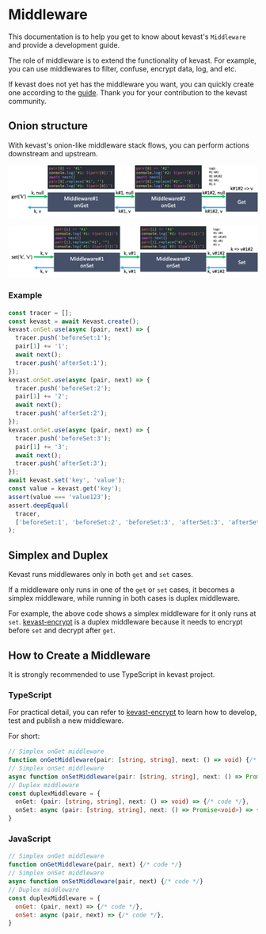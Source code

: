 # Middleware
This documentation is to help you get to know about kevast's `Middleware` and provide a development guide.

The role of middleware is to extend the functionality of kevast. For example, you can use middlewares to filter, confuse, encrypt data, log, and etc.

If kevast does not yet has the middleware you want, you can quickly create one according to the [guide](#how-to-create-a-middleware). Thank you for your contribution to the kevast community.

## Onion structure
With kevast's onion-like middleware stack flows, you can perform actions downstream and upstream.

![middleware onget](./assets/middleware_onget.png)

![middleware onset](./assets/middleware_onset.png)

### Example
```javascript
const tracer = [];
const kevast = await Kevast.create();
kevast.onSet.use(async (pair, next) => {
  tracer.push('beforeSet:1');
  pair[1] += '1';
  await next();
  tracer.push('afterSet:1');
});
kevast.onSet.use(async (pair, next) => {
  tracer.push('beforeSet:2');
  pair[1] += '2';
  await next();
  tracer.push('afterSet:2');
});
kevast.onSet.use(async (pair, next) => {
  tracer.push('beforeSet:3');
  pair[1] += '3';
  await next();
  tracer.push('afterSet:3');
});
await kevast.set('key', 'value');
const value = kevast.get('key');
assert(value === 'value123');
assert.deepEqual(
  tracer,
  ['beforeSet:1', 'beforeSet:2', 'beforeSet:3', 'afterSet:3', 'afterSet:2', 'afterSet:1']
);
```

## Simplex and Duplex
Kevast runs middlewares only in both `get` and `set` cases.

If a middleware only runs in one of the `get` or `set` cases, it becomes a simplex middleware, while running in both cases is duplex middleware.

For example, the above code shows a simplex middleware for it only runs at `set`. [kevast-encrypt](https://github.com/kevast/kevast-encrypt.js/tree/master) is a duplex middleware because it needs to encrypt before `set` and decrypt after `get`.
 
## How to Create a Middleware
It is strongly recommended to use TypeScript in kevast project.

### TypeScript
For practical detail, you can refer to [kevast-encrypt](https://github.com/kevast/kevast-encrypt.js/tree/master) to learn how to develop, test and publish a new middleware.

For short:
```typescript
// Simplex onGet middleware
function onGetMiddleware(pair: [string, string], next: () => void) {/* code */}
// Simplex onSet middleware
async function onSetMiddleware(pair: [string, string], next: () => Promise<void>) {/* code */}
// Duplex middleware
const duplexMiddleware = {
  onGet: (pair: [string, string], next: () => void) => {/* code */},
  onSet: async (pair: [string, string], next: () => Promise<void>) => {/* code */},
}
```

### JavaScript
```javascript
// Simplex onGet middleware
function onGetMiddleware(pair, next) {/* code */}
// Simplex onSet middleware
async function onSetMiddleware(pair, next) {/* code */}
// Duplex middleware
const duplexMiddleware = {
  onGet: (pair, next) => {/* code */},
  onSet: async (pair, next) => {/* code */},
}
```
